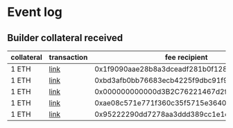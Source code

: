 # Event log

## Builder collateral received

|collateral |	transaction	| fee recipient |
| --------- | ----------- | ----------- |
| 1 ETH |	[link](https://etherscan.io/tx/0x3f3213b0029b023f6a2850aeacc3d6a91cee8053a082eaaff397d4249430b92a) | 	0x1f9090aae28b8a3dceadf281b0f12828e676c326|
| 1 ETH |	[link](https://etherscan.io/tx/0x816f58e110a0b377ff1dbbedd9300d7fc6e40644e25cca24c11d151b8171ddc9) | 	0xbd3afb0bb76683ecb4225f9dbc91f998713c3b01|
| 1 ETH |	[link](https://etherscan.io/tx/0xb8cbbab2057af9a346cab68c5efda34fe4fa6fadf8f0a9a1ee42d094fc81724b) | 	0x000000000000d3B2C76221467d2f8c8f1dE832A2|
| 1 ETH |	[link](https://etherscan.io/tx/0xd1c83a5214e2862bf55cb29b6430c86c204c06e7da91548b8cd3c79f98472cc6) | 	0xae08c571e771f360c35f5715e36407ecc89d91ed|
| 1 ETH |	[link](https://etherscan.io/tx/0x288317a0433187b980b3a912aeb1c4dc5135325d40f3acbece95a28f307ac87c) | 	0x95222290dd7278aa3ddd389cc1e1d165cc4bafe5|
